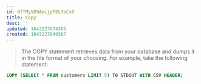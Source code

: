 ```yaml
---
id: 8fTMyVD9AmijpTELfbCsO
title: Copy
desc: ''
updated: 1643227674365
created: 1643227649367
---
```


> The COPY statement retrieves data from your database and dumps it in the file format of your choosing. For example, take the following statement:

```sql
COPY (SELECT * FROM customers LIMIT 5) TO STDOUT WITH CSV HEADER;
```



